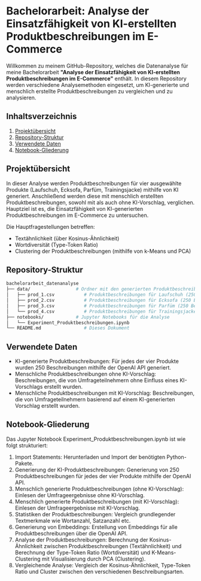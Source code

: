 # Bachelorarbeit: Analyse der Einsatzfähigkeit von KI-erstellten Produktbeschreibungen im E-Commerce

Willkommen zu meinem GitHub-Repository, welches die Datenanalyse für meine Bachelorarbeit **"Analyse der Einsatzfähigkeit von KI-erstellten Produktbeschreibungen im E-Commerce"** enthält. In diesem Repository werden verschiedene Analysemethoden eingesetzt, um KI-generierte und menschlich erstellte Produktbeschreibungen zu vergleichen und zu analysieren.

## Inhaltsverzeichnis

1. [Projektübersicht](#projektübersicht)
2. [Repository-Struktur](#repository-struktur)
3. [Verwendete Daten](#verwendete-daten)
4. [Notebook-Gliederung](#notebook-gliederung)

## Projektübersicht

In dieser Analyse werden Produktbeschreibungen für vier ausgewählte Produkte (Laufschuh, Ecksofa, Parfüm, Trainingsjacke) mithilfe von KI generiert. Anschließend werden diese mit menschlich erstellten Produktbeschreibungen, sowohl mit als auch ohne KI-Vorschlag, verglichen. Hauptziel ist es, die Einsatzfähigkeit von KI-generierten Produktbeschreibungen im E-Commerce zu untersuchen.

Die Hauptfragestellungen betreffen:
- Textähnlichkeit (über Kosinus-Ähnlichkeit)
- Wortdiversität (Type-Token Ratio)
- Clustering der Produktbeschreibungen (mithilfe von k-Means und PCA)

## Repository-Struktur
```bash
bachelorarbeit_datenanalyse
├── data/                 # Ordner mit den generierten Produktbeschreibungen (CSV-Dateien)
│   ├── prod_1.csv           # Produktbeschreibungen für Laufschuh (250 Beschreibungen)
│   ├── prod_2.csv           # Produktbeschreibungen für Ecksofa (250 Beschreibungen)
│   ├── prod_3.csv           # Produktbeschreibungen für Parfüm (250 Beschreibungen)
│   └── prod_4.csv           # Produktbeschreibungen für Trainingsjacke (250 Beschreibungen)
├── notebooks/            # Jupyter Notebooks für die Analyse
│   └── Experiment_Produktbeschreibungen.ipynb
└── README.md                # Dieses Dokument
```
## Verwendete Daten

* KI-generierte Produktbeschreibungen: Für jedes der vier Produkte wurden 250 Beschreibungen mithilfe der OpenAI API generiert.
* Menschliche Produktbeschreibungen ohne KI-Vorschlag: Beschreibungen, die von Umfrageteilnehmern ohne Einfluss eines KI-Vorschlags erstellt wurden.
* Menschliche Produktbeschreibungen mit KI-Vorschlag: Beschreibungen, die von Umfrageteilnehmern basierend auf einem KI-generierten Vorschlag erstellt wurden.

## Notebook-Gliederung

Das Jupyter Notebook Experiment_Produktbeschreibungen.ipynb ist wie folgt strukturiert:

1. Import Statements: Herunterladen und Import der benötigten Python-Pakete.
2. Generierung der KI-Produktbeschreibungen: Generierung von 250 Produktbeschreibungen für jedes der vier Produkte mithilfe der OpenAI API.
3. Menschlich generierte Produktbeschreibungen (ohne KI-Vorschlag): Einlesen der Umfrageergebnisse ohne KI-Vorschlag.
4. Menschlich generierte Produktbeschreibungen (mit KI-Vorschlag): Einlesen der Umfrageergebnisse mit KI-Vorschlag.
5. Statistiken der Produktbeschreibungen: Vergleich grundlegender Textmerkmale wie Wortanzahl, Satzanzahl etc.
6. Generierung von Embeddings: Erstellung von Embeddings für alle Produktbeschreibungen über die OpenAI API.
7. Analyse der Produktbeschreibungen: Berechnung der Kosinus-Ähnlichkeit zwischen Produktbeschreibungen (Textähnlichkeit) und Berechnung der Type-Token Ratio (Wortdiversität) und K-Means-Clustering mit Visualisierung durch PCA (Clustering).
8. Vergleichende Analyse: Vergleich der Kosinus-Ähnlichkeit, Type-Token Ratio und Cluster zwischen den verschiedenen Beschreibungsarten.

